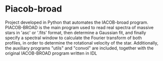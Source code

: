 # Piacob-broad
 Project developed in Python that automates the IACOB-broad program. PIACOB-BROAD is the main program used to read real spectra of massive stars in 'asc' or '.fits' format, then determine a Gaussian fit, and finally specify a spectral window to calculate the Fourier transform of both profiles, in order to determine the rotational velocity of the star.
 Additionally, the auxiliary programs "utils" and "convol" are included, together with the original IACOB-BROAD program written in IDL
